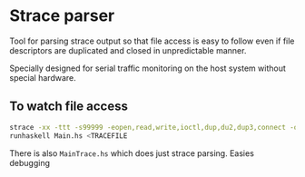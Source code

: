 # Strace parser

Tool for parsing strace output so that file access is easy to follow
even if file descriptors are duplicated and closed in unpredictable
manner.

Specially designed for serial traffic monitoring on the host system
without special hardware.

## To watch file access

```sh
strace -xx -ttt -s99999 -eopen,read,write,ioctl,dup,du2,dup3,connect -o TRACEFILE CMD
runhaskell Main.hs <TRACEFILE
```

There is also `MainTrace.hs` which does just strace parsing. Easies debugging
